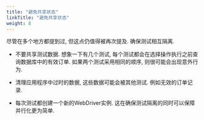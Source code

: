```yaml
---
title: "避免共享状态"
linkTitle: "避免共享状态"
weight: 8
---
```


尽管在多个地方都提到过, 但这点仍值得被再次提及. 确保测试相互隔离.

* 不要共享测试数据. 
想象一下有几个测试, 每个测试都会在选择操作执行之前查询数据库中的有效订单. 
如果两个测试采用相同的顺序, 则很可能会出现意外行为.

* 清理应用程序中过时的数据, 这些数据可能会被其他测试. 
例如无效的订单记录.

* 每次测试都创建一个新的WebDriver实例. 
这在确保测试隔离的同时可以保障并行化更为简单.
